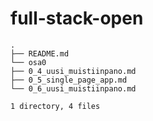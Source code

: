 # full-stack-open

```
.
├── README.md
└── osa0
├── 0_4_uusi_muistiinpano.md
├── 0_5_single_page_app.md
└── 0_6_uusi_muistiinpano.md

1 directory, 4 files
```
